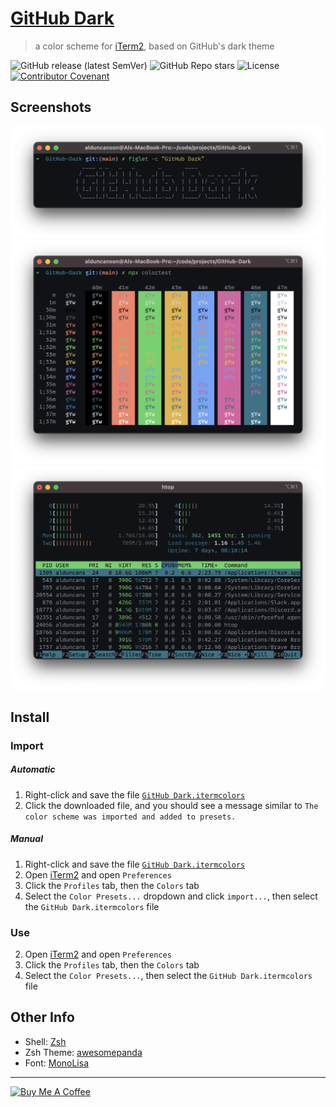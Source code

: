 # [GitHub Dark](https://alduncanson.github.io/Github-Dark/)

> a color scheme for [iTerm2](https://iterm2.com/), based on GitHub's dark theme

![GitHub release (latest SemVer)](https://img.shields.io/github/v/release/alDuncanson/Github-Dark)
![GitHub Repo stars](https://img.shields.io/github/stars/alDuncanson/Github-Dark)
![License](https://img.shields.io/github/license/alDuncanson/GitHub-Dark)
[![Contributor Covenant](https://img.shields.io/badge/Contributor%20Covenant-2.1-4baaaa.svg)](code_of_conduct.md)

## Screenshots

![figlet output](https://raw.githubusercontent.com/alDuncanson/Github-Dark/main/assets/figlet.png)
![npx colortest output](https://raw.githubusercontent.com/alDuncanson/Github-Dark/70796e6e5d009077d1a09d9d7df281f8a7007789/assets/colortest.png)
![htop output](https://raw.githubusercontent.com/alDuncanson/Github-Dark/main/assets/htop.png)

## Install

### Import

##### Automatic

1. Right-click and save the file
   [`GitHub Dark.itermcolors`](https://raw.githubusercontent.com/alDuncanson/Github-Dark/main/GitHub%20Dark.itermcolors)
2. Click the downloaded file, and you should see a message similar to
   `The color scheme was imported and added to presets.`

##### Manual

1. Right-click and save the file
   [`GitHub Dark.itermcolors`](https://raw.githubusercontent.com/alDuncanson/Github-Dark/main/GitHub%20Dark.itermcolors)
2. Open [iTerm2](https://iterm2.com/) and open `Preferences`
3. Click the `Profiles` tab, then the `Colors` tab
4. Select the `Color Presets...` dropdown and click `import...`, then select the
   `GitHub Dark.itermcolors` file

### Use

2. Open [iTerm2](https://iterm2.com/) and open `Preferences`
3. Click the `Profiles` tab, then the `Colors` tab
4. Select the `Color Presets...`, then select the `GitHub Dark.itermcolors` file

## Other Info

- Shell: [Zsh](https://www.zsh.org/)
- Zsh Theme:
  [awesomepanda](https://github.com/ohmyzsh/ohmyzsh/blob/master/themes/awesomepanda.zsh-theme)
- Font: [MonoLisa](https://www.monolisa.dev/)

---

<a href='https://www.buymeacoffee.com/alduncanson' target='_blank'><img src='https://cdn.buymeacoffee.com/buttons/default-orange.png' alt='Buy Me A Coffee' height='34' width='144'></a>
